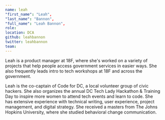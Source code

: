 ```yaml
---
name: leah
"first_name": "Leah",
"last_name": "Bannon",
"full_name": "Leah Bannon",
role:
location: DCA
github: leahbannon
twitter: leahbannon
team:
---
```


Leah is a product manager at 18F, where she's worked on a variety of projects that help people access government services in easier ways. She also frequently leads intro to tech workshops at 18F and across the government.

Leah is the co-captain of Code for DC, a local volunteer group of civic hackers. She also organizes the annual DC Tech Lady Hackathon & Training Day to inspire more women to attend tech events and learn to code. She has extensive experience with technical writing, user experience, project management, and digital strategy. She received a masters from The Johns Hopkins University, where she studied behavioral change communication.
